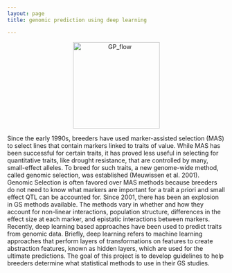 ```yaml
---
layout: page
title: genomic prediction using deep learning

---
```


<p align='center'>
	<img src="../img/research/GP_flowchart.png" alt='GP_flow' height="200px">
</p>



Since the early 1990s, breeders have used marker-assisted selection (MAS) to select lines that contain markers linked to traits of value. While MAS has been successful for certain traits, it has proved less useful in selecting for quantitative traits, like drought resistance, that are controlled by many, small-effect alleles. To breed for such traits, a new genome-wide method, called genomic selection, was established (Meuwissen et al. 2001). Genomic Selection is often favored over MAS methods because breeders do not need to know what markers are important for a trait a priori and small effect QTL can be accounted for. Since 2001, there has been an explosion in GS methods available. The methods vary in whether and how they account for non-linear interactions, population structure, differences in the effect size at each marker, and epistatic interactions between markers. Recently, deep learning based approaches have been used to predict traits from genomic data. Briefly, deep learning refers to machine learning approaches that perform layers of transformations on features to create abstraction features, known as hidden layers, which are used for the ultimate predictions. The goal of this project is to develop guidelines to help breeders determine what statistical methods to use in their GS studies.